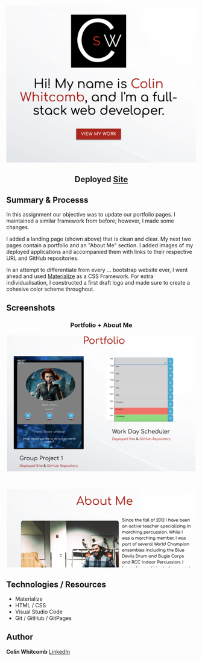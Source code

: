 
<div style="text-align:center">
    <img src="assets/ss1.png" width="650" />
</div>

<h2 align="center">
Deployed <a href="https://colin-whitcomb.github.io/Portfolio/">Site</a>
</h2>

## Summary & Processs

In this assignment our objective was to update our portfolio pages. I maintained a similar framework from before; however, I made some changes.

I added a landing page (shown above) that is clean and clear. My next two pages contain a portfolio and an "About Me" section. I added images of my deployed applications and accompanied them with links to their respective URL and GitHub repositories.

In an attempt to differentiate from every ... bootstrap website ever, I went ahead and used <a href="https://materializecss.com/">Materialize</a>
as a CSS Framework. For extra individualisation, I constructed a first draft logo and made sure to create a cohesive color scheme throughout. 

## Screenshots 

<h3 align="center">
Portfolio + About Me
</h3>


<p align="center">
    <img src="assets/ss2.png" width="500" />
</p>
<br>
<p align="center">
    <img src="assets/ss3.png" width="500" />
</p>


## Technologies / Resources
- Materialize 
- HTML / CSS  
- Visual Studio Code
- Git / GitHub / GitPages

## Author

**Colin Whitcomb** [LinkedIn](https://www.linkedin.com/in/colin-whitcomb-b808301a6/)




